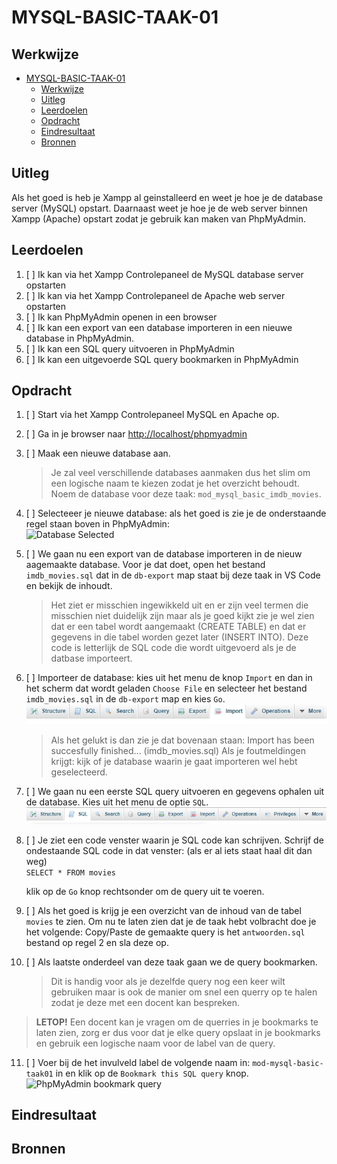 # MYSQL-BASIC-TAAK-01

## Werkwijze
- [MYSQL-BASIC-TAAK-01](#mysql-basic-taak-01)
  - [Werkwijze](#werkwijze)
  - [Uitleg](#uitleg)
  - [Leerdoelen](#leerdoelen)
  - [Opdracht](#opdracht)
  - [Eindresultaat](#eindresultaat)
  - [Bronnen](#bronnen)
## Uitleg

Als het goed is heb je Xampp al geinstalleerd en weet je hoe je de database server (MySQL) opstart. Daarnaast weet je hoe je de web server binnen Xampp (Apache) opstart zodat je gebruik kan maken van PhpMyAdmin.

## Leerdoelen

1. [ ] Ik kan via het Xampp Controlepaneel de MySQL database server opstarten
2. [ ] Ik kan via het Xampp Controlepaneel de Apache web server opstarten
3. [ ] Ik kan PhpMyAdmin openen in een browser
4. [ ] Ik kan een export van een database importeren in een nieuwe database in PhpMyAdmin.
5. [ ] Ik kan een SQL query uitvoeren in PhpMyAdmin
6. [ ] Ik kan een uitgevoerde SQL query bookmarken in PhpMyAdmin

## Opdracht

1. [ ] Start via het Xampp Controlepaneel MySQL en Apache op.
2. [ ] Ga in je browser naar [http://localhost/phpmyadmin ](http://localhost/phpmyadmin/)
3. [ ] Maak een nieuwe database aan. 
   > Je zal veel verschillende databases aanmaken dus het slim om een logische naam te kiezen zodat je het overzicht behoudt. Noem de database voor deze taak: `mod_mysql_basic_imdb_movies`.  
4. [ ] Selecteeer je nieuwe database: als het goed is zie je de onderstaande regel staan boven in PhpMyAdmin:  
![Database Selected](https://github.com/ROC-van-Amsterdam-College-Amstelland/MYSQL-BASIC/blob/master/1-databases/taak01/img/db-selected.jpg)

1. [ ] We gaan nu een export van de database importeren in de nieuw aagemaakte database. Voor je dat doet, open het bestand `imdb_movies.sql` dat in de `db-export` map staat bij deze taak in VS Code en bekijk de inhoudt. 
    > Het ziet er misschien ingewikkeld uit en er zijn veel termen die misschien niet duidelijk zijn maar als je goed kijkt zie je wel zien dat er een tabel wordt aangemaakt (CREATE TABLE) en dat er gegevens in die tabel worden gezet later (INSERT INTO). Deze code is letterlijk de SQL code die wordt uitgevoerd als je de datbase importeert.

2. [ ] Importeer de database: kies uit het menu de knop `Import` en dan in het scherm dat wordt geladen `Choose File` en selecteer het bestand `imdb_movies.sql` in de `db-export` map en kies `Go`.  
   ![PhpMyAdmin bookmark query](img/phpmyadmin-options-import.jpg)  

    > Als het gelukt is dan zie je dat bovenaan staan: Import has been succesfully finished... (imdb_movies.sql) Als je foutmeldingen krijgt: kijk of je database waarin je gaat importeren wel hebt geselecteerd.
3. [ ]  We gaan nu een eerste SQL query uitvoeren en gegevens ophalen uit de database. Kies uit het menu de optie `SQL`.
![PhpMyAdmin bookmark query](img/phpmyadmin-options-sql.jpg)  

2. [ ]  Je ziet een code venster waarin je SQL code kan schrijven. Schrijf de ondestaande SQL code in dat venster: (als er al iets staat haal dit dan weg)   
   ```SELECT * FROM movies ``` 

   klik op de `Go` knop rechtsonder om de query uit te voeren.

3.  [ ] Als het goed is krijg je een overzicht van de inhoud van de tabel `movies` te zien. Om nu te laten zien dat je de taak hebt volbracht doe je het volgende:
    Copy/Paste de gemaakte query is het `antwoorden.sql` bestand op regel 2 en sla deze op. 
4.  [ ] Als laatste onderdeel van deze taak gaan we de query bookmarken. 
    > Dit is handig voor als je dezelfde query nog een keer wilt gebruiken maar is ook de manier om snel een querry op te halen zodat je deze met een docent kan bespreken.
    
> **LETOP!** Een docent kan je vragen om de querries in je bookmarks te laten zien, zorg er dus voor dat je elke query opslaat in je bookmarks en gebruik een logische naam voor de label van de query.

11. [ ] Voer bij de het invulveld label de volgende naam in: `mod-mysql-basic-taak01` in en klik op de `Bookmark this SQL query` knop.  
![PhpMyAdmin bookmark query](https://github.com/ROC-van-Amsterdam-College-Amstelland/MYSQL-BASIC/blob/master/1-databases/taak01/img/bookmark-query.jpg)


## Eindresultaat

## Bronnen

